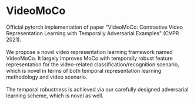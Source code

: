 # VideoMoCo
Official pytorch implementation of paper "VideoMoCo: Contrastive Video Representation Learning with Temporally Adversarial Examples" (CVPR 2021).<br/>       
We propose a novel video representation learning framework named VideoMoCo. It largely improves MoCo with temporally robust feature representation for the video-related classification/recognition scenario, which is novel in terms of both temporal representation learning methodology and video scenario.<br/>   
The temporal robustness is achieved via our carefully designed adversarial learning scheme, which is novel as well.

